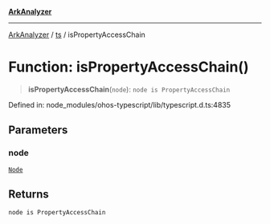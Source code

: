[**ArkAnalyzer**](../../../../README.md)

***

[ArkAnalyzer](../../../../globals.md) / [ts](../README.md) / isPropertyAccessChain

# Function: isPropertyAccessChain()

> **isPropertyAccessChain**(`node`): `node is PropertyAccessChain`

Defined in: node\_modules/ohos-typescript/lib/typescript.d.ts:4835

## Parameters

### node

[`Node`](../interfaces/Node.md)

## Returns

`node is PropertyAccessChain`
